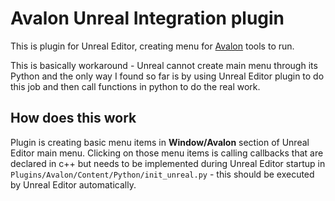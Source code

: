 # Avalon Unreal Integration plugin

This is plugin for Unreal Editor, creating menu for [Avalon](https://github.com/getavalon) tools to run.

This is basically workaround - Unreal cannot create main menu through its Python and the only way I found so far is by using Unreal Editor plugin to do this job and then call functions in python to do the real work.

## How does this work

Plugin is creating basic menu items in **Window/Avalon** section  of Unreal Editor main menu. Clicking on those menu items is calling callbacks that are declared in c++ but needs to be implemented during Unreal Editor startup in `Plugins/Avalon/Content/Python/init_unreal.py` - this should be executed by Unreal Editor automatically.

